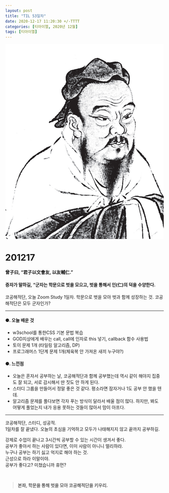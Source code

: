 ```yaml
---
layout: post
title: "TIL 53일차"
date: 2020-12-17 11:20:30 +/-TTTT
categories: [티아이엘, 2020년 12월]
tags: [티아이엘]
---
```


![image](/assets/img/sample/avatar.jpg)

# **201217**

#### **曾子曰, “君子以文會友, 以友輔仁.”**

#### **증자가 말하길, “군자는 학문으로 벗을 모으고, 벗을 통해서 인(仁)의 덕을 수양한다.**

코공해적단, 오늘 Zoom Study 1일차. 학문으로 벗을 모아 벗과 함께 성장하는 것. 코공해적단은 모두 군자인가?

---

#### **⚈. 오늘 배운 것**

- w3school를 통한CSS 기본 문법 복습
- GOD지상에게 배우는 call, call에 인자로 this 넣기, callback 함수 사용법
- 토이 문제 1개 (타일링 알고리즘, DP)
- 프로그래머스 1단계 문제 1개(체육복 안 가져온 새끼 누구야?)

#### **⚈. 느낀점**

- 오늘은 혼자서 공부하는 날, 코공해적단과 함께 공부했는데 역시 같이 해야지 집중도 잘 되고, 서로 감시해서 딴 짓도 안 하게 된다.
- 스터디 그룹을 만들어서 정말 좋은 것 같다. 평소라면 잠자거나 1도 공부 안 했을 텐데.
- 알고리즘 문제를 풀다보면 각자 푸는 방식이 달라서 배울 점이 많다. 하지만, 봐도 어떻게 풀었는지 내가 응용 못하는 것들이 많아서 맘이 아프다.

---

코공해적단, 스터디, 성공적.  
1일차를 잘 끝냈다. 오늘의 초심을 기억하고 모두가 나태해지지 않고 끝까지 공부하길.

강제로 수업이 끝나고 3시간씩 공부할 수 있는 시간이 생겨서 좋다.  
공부가 좋아서 하는 사람이 있다면, 이미 사람이 아니니 멀리하라.  
누구나 공부는 하기 싫고 억지로 해야 하는 것.  
근성으로 하라 이말이야.  
공부가 좋다고? 미쳤습니까 휴먼?

<br>

> **본좌, 학문을 통해 벗을 모아 코공해적단을 키우리.**
